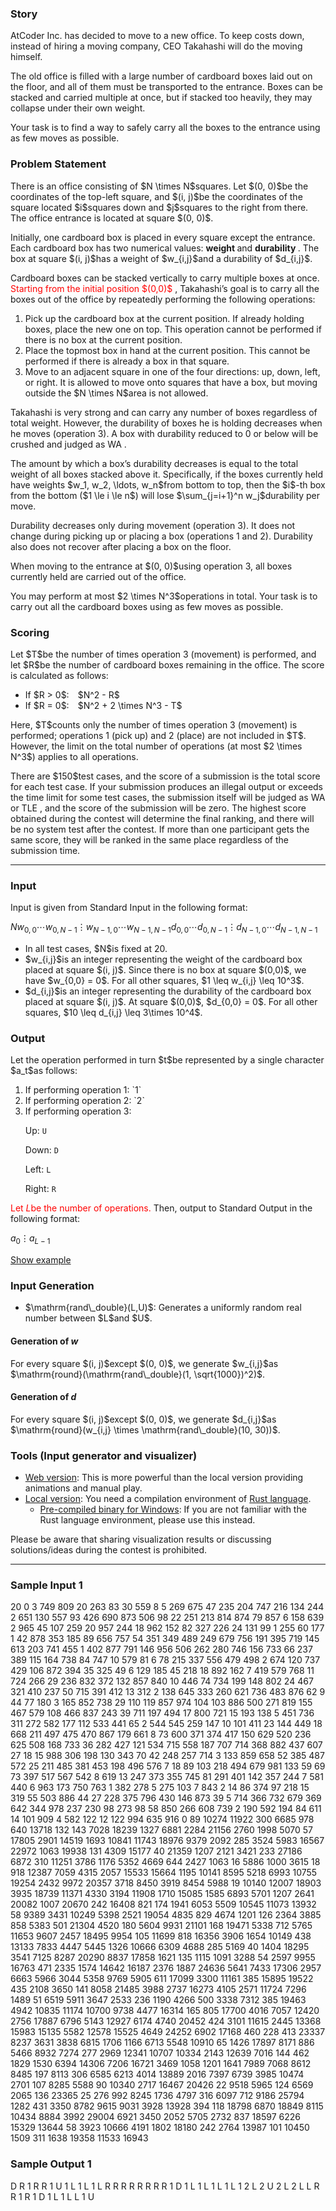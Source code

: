 
<div>

<span>

<span>

<div>

<section>

### **Story**

<p>
AtCoder Inc. has decided to move to a new office.
To keep costs down, instead of hiring a moving company, CEO Takahashi will do the moving himself.
</p>

<p>
The old office is filled with a large number of cardboard boxes laid out on the floor, and all of them must be transported to the entrance.
Boxes can be stacked and carried multiple at once, but if stacked too heavily, they may collapse under their own weight.
</p>

<p>
Your task is to find a way to safely carry all the boxes to the entrance using as few moves as possible.
</p>

</section>

</div>

<div>

<section>

### **Problem Statement**

<p>
There is an office consisting of $N \times N$squares.
Let $(0, 0)$be the coordinates of the top-left square, and $(i, j)$be the coordinates of the square located $i$squares down and $j$squares to the right from there.
The office entrance is located at square $(0, 0)$.
</p>

<p>
Initially, one cardboard box is placed in every square except the entrance. Each cardboard box has two numerical values: 
<strong>
weight
</strong>
and 
<strong>
durability
</strong>
. The box at square $(i, j)$has a weight of $w_{i,j}$and a durability of $d_{i,j}$.
</p>

<p>
Cardboard boxes can be stacked vertically to carry multiple boxes at once. 
<font color="red">Starting from the initial position $(0,0)$</font>
, Takahashi’s goal is to carry all the boxes out of the office by repeatedly performing the following operations:
</p>

<ol>

<li>
Pick up the cardboard box at the current position. If already holding boxes, place the new one on top. This operation cannot be performed if there is no box at the current position.
</li>

<li>
Place the topmost box in hand at the current position. This cannot be performed if there is already a box in that square.
</li>

<li>
Move to an adjacent square in one of the four directions: up, down, left, or right. It is allowed to move onto squares that have a box, but moving outside the $N \times N$area is not allowed.
</li>

</ol>

<p>
Takahashi is very strong and can carry any number of boxes regardless of total weight.
However, the durability of boxes he is holding decreases when he moves (operation 3).
A box with durability reduced to 0 or below will be crushed and judged as 
<span>
WA
</span>
.
</p>

<p>
The amount by which a box’s durability decreases is equal to the total weight of all boxes stacked above it. Specifically, if the boxes currently held have weights $w_1, w_2, \ldots, w_n$from bottom to top, then the $i$-th box from the bottom ($1 \le i \le n$) will lose $\sum_{j=i+1}^n w_j$durability per move.
</p>

<p>
Durability decreases only during movement (operation 3). It does not change during picking up or placing a box (operations 1 and 2). Durability also does not recover after placing a box on the floor.
</p>

<p>
When moving to the entrance at $(0, 0)$using operation 3, all boxes currently held are carried out of the office.
</p>

<p>
You may perform at most $2 \times N^3$operations in total. Your task is to carry out all the cardboard boxes using as few moves as possible.
</p>

</section>

</div>

<div>

<section>

### **Scoring**

<p>
Let $T$be the number of times operation 3 (movement) is performed, and let $R$be the number of cardboard boxes remaining in the office.
The score is calculated as follows:
</p>

<ul>

<li>
If $R > 0$: $N^2 - R$
</li>

<li>
If $R = 0$: $N^2 + 2 \times N^3 - T$
</li>

</ul>

<p>
Here, $T$counts only the number of times operation 3 (movement) is performed; operations 1 (pick up) and 2 (place) are not included in $T$.
However, the limit on the total number of operations (at most $2 \times N^3$) applies to all operations.
</p>

<p>
There are $150$test cases, and the score of a submission is the total score for each test case.
If your submission produces an illegal output or exceeds the time limit for some test cases, the submission itself will be judged as 
<span>
WA
</span>
or 
<span>
TLE
</span>
, and the score of the submission will be zero.
The highest score obtained during the contest will determine the final ranking, and there will be no system test after the contest.
If more than one participant gets the same score, they will be ranked in the same place regardless of the submission time.
</p>

</section>

</div>

---

<div>

<div>

<section>

### **Input**

<p>
Input is given from Standard Input in the following format:
</p>

<div>

$N$$w_{0,0}$$\cdots$$w_{0,N-1}$$\vdots$$w_{N-1,0}$$\cdots$$w_{N-1,N-1}$$d_{0,0}$$\cdots$$d_{0,N-1}$$\vdots$$d_{N-1,0}$$\cdots$$d_{N-1,N-1}$
</div>

<ul>

<li>
In all test cases, $N$is fixed at 20.
</li>

<li>
$w_{i,j}$is an integer representing the weight of the cardboard box placed at square $(i, j)$. Since there is no box at square $(0,0)$, we have $w_{0,0} = 0$. For all other squares, $1 \leq w_{i,j} \leq 10^3$.
</li>

<li>
$d_{i,j}$is an integer representing the durability of the cardboard box placed at square $(i, j)$. At square $(0,0)$, $d_{0,0} = 0$. For all other squares, $10 \leq d_{i,j} \leq 3\times 10^4$.
</li>

</ul>

</section>

</div>

<div>

<section>

### **Output**

<p>
Let the operation performed in turn $t$be represented by a single character $a_t$as follows:
</p>

<ol>

<li>
If performing operation 1: `1`
</li>

<li>
If performing operation 2: `2`
</li>

<li>
If performing operation 3:

Up: `U`

Down: `D`

Left: `L`

Right: `R`
</li>

</ol>

<p>

<font color="red">Let $L$be the number of operations.</font>
Then, output to Standard Output in the following format:
</p>

<div>

$a_0$$\vdots$$a_{L-1}$
</div>

<p>
<a href="https://img.atcoder.jp/ahc049/LDUZCjLO.html?lang=en&seed=0&output=sample">Show example</a>
</p>

</section>

</div>

<div>

<section>

### **Input Generation**

<ul>

<li>
$\mathrm{rand\_double}(L,U)$: Generates a uniformly random real number between $L$and $U$.
</li>

</ul>

#### **Generation of $w$**

<p>
For every square $(i, j)$except $(0, 0)$,
we generate $w_{i,j}$as $\mathrm{round}(\mathrm{rand\_double}(1, \sqrt{1000})^2)$.
</p>

#### **Generation of $d$**

<p>
For every square $(i, j)$except $(0, 0)$,
we generate $d_{i,j}$as $\mathrm{round}(w_{i,j} \times \mathrm{rand\_double}(10, 30))$.
</p>

</section>

</div>

<div>

<section>

### **Tools (Input generator and visualizer)**

<ul>

<li>
<a href="https://img.atcoder.jp/ahc049/LDUZCjLO.html?lang=en">Web version</a>: This is more powerful than the local version providing animations and manual play.
</li>

<li>
<a href="https://img.atcoder.jp/ahc049/LDUZCjLO.zip">Local version</a>: You need a compilation environment of <a href="https://www.rust-lang.org/">Rust language</a>.
<ul>

<li>
<a href="https://img.atcoder.jp/ahc049/LDUZCjLO_windows.zip">Pre-compiled binary for Windows</a>: If you are not familiar with the Rust language environment, please use this instead.
</li>

</ul>

</li>

</ul>

<p>
Please be aware that sharing visualization results or discussing solutions/ideas during the contest is prohibited.
</p>

</section>

</div>

</div>

---

<div>

<section>

### **Sample Input 1**

<div>

20
0 3 749 809 20 263 83 30 559 8 5 269 675 47 235 204 747 216 134 244
2 651 130 557 93 426 690 873 506 98 22 251 213 814 874 79 857 6 158 639
2 965 45 107 259 20 957 244 18 962 152 82 327 226 24 131 99 1 255 60
177 1 42 878 353 185 89 656 757 54 351 349 489 249 679 756 191 395 719 145
613 203 741 455 1 402 877 791 146 956 506 262 280 746 156 733 66 237 389 115
164 738 84 747 10 579 81 6 78 215 337 556 479 498 2 674 120 737 429 106
872 394 35 325 49 6 129 185 45 218 18 892 162 7 419 579 768 11 724 266
29 236 832 372 132 857 840 10 446 74 734 199 148 802 24 467 321 410 237 50
715 391 412 13 312 2 138 645 333 260 621 736 483 876 62 9 44 77 180 3
165 852 738 29 110 119 857 974 104 103 886 500 271 819 155 467 579 108 466 837
243 39 711 197 494 17 800 721 15 193 138 5 451 736 311 272 582 177 112 533
441 65 2 544 545 259 147 10 101 411 23 144 449 18 668 211 497 475 470 867
179 661 8 73 600 371 374 417 150 629 520 236 625 508 168 733 36 282 427 121
534 715 558 187 707 714 368 882 437 607 27 18 15 988 306 198 130 343 70 42
248 257 714 3 133 859 658 52 385 487 572 25 211 485 381 453 198 496 576 7
18 89 103 218 494 679 981 133 59 69 73 397 517 567 542 8 619 13 247 373
355 745 81 291 401 142 357 244 7 581 440 6 963 173 750 763 1 382 278 5
275 103 7 843 2 14 86 374 97 218 15 319 55 503 886 44 27 228 375 796
430 146 873 39 5 714 366 732 679 369 642 344 978 237 230 98 273 98 58 850
266 608 739 2 190 592 194 84 611 14 101 909 4 582 122 12 122 994 635 916
0 89 10274 11922 300 6685 978 640 13718 132 143 7028 18239 1327 6881 2284 21156 2760 1998 5070
57 17805 2901 14519 1693 10841 11743 18976 9379 2092 285 3524 5983 16567 22972 1063 19938 131 4309 15177
40 21359 1207 2121 3421 233 27186 6872 310 11251 3786 1176 5352 4669 644 2427 1063 16 5886 1000
3615 18 918 12387 7059 4315 2057 15533 15664 1195 10141 8595 5218 6993 10755 19254 2432 9972 20357 3718
8450 3919 8454 5988 19 10140 12007 18903 3935 18739 11371 4330 3194 11908 1710 15085 1585 6893 5701 1207
2641 20082 1007 20670 242 16408 821 174 1941 6053 5509 10545 11073 13932 58 9389 3431 10249 5398 2521
19054 4835 829 4674 1201 126 2364 3885 858 5383 501 21304 4520 180 5604 9931 21101 168 19471 5338
712 5765 11653 9607 2457 18495 9954 105 11699 818 16356 3906 1654 10149 438 13133 7833 4447 5445 1326
10666 6309 4688 285 5169 40 1404 18295 3541 7125 8287 20290 8837 17858 1621 135 1115 1091 3288 54
2597 9955 16763 471 2335 1574 14642 16187 2376 1887 24636 5641 7433 17306 2957 6663 5966 3044 5358 9769
5905 611 17099 3300 11161 385 15895 19522 435 2108 3650 141 8058 21485 3988 2737 16273 4105 2571 11724
7296 1489 51 6519 5911 3647 2533 236 1190 4266 500 3338 7312 385 19463 4942 10835 11174 10700 9738
4477 16314 165 805 17700 4016 7057 12420 2756 17887 6796 5143 12927 6174 4740 20452 424 3101 11615 2445
13368 15983 15135 5582 12578 15525 4649 24252 6902 17168 460 228 413 23337 8237 3631 3838 6815 1706 1166
6713 5548 10910 65 1426 17897 8171 886 5466 8932 7274 277 2969 12341 10707 10334 2143 12639 7016 144
462 1829 1530 6394 14306 7206 16721 3469 1058 1201 1641 7989 7068 8612 8485 197 8113 306 6585 6213
4014 13889 2016 7397 6739 3985 10474 2701 107 8285 5588 90 10340 2717 16467 20426 22 9518 5965 124
6569 2065 136 23365 25 276 992 8245 1736 4797 316 6097 712 9186 25794 1282 431 3350 8782 9615
9031 3928 13928 394 118 18798 6870 18849 8115 10434 8884 3992 29004 6921 3450 2052 5705 2732 837 18597
6226 15329 13644 58 3923 10666 4191 1802 18180 242 2764 13987 101 10450 1509 311 1638 19358 11533 16943

</div>

</section>

</div>

<div>

<section>

### **Sample Output 1**

<div>

D
R
1
R
R
1
U
1
L
1
L
1
L
R
R
R
R
R
R
R
R
1
D
1
L
1
L
1
L
1
L
1
2
L
2
U
2
L
2
L
L
R
R
1
R
1
D
1
L
1
L
L
1
U

</div>

</section>

</div>

</span>

</span>

</div>
